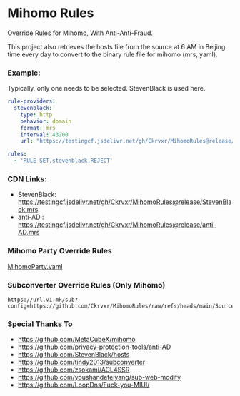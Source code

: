# Mihomo Rules

Override Rules for Mihomo, With Anti-Anti-Fraud.

This project also retrieves the hosts file from the source at 6 AM in Beijing time every day to convert to the binary rule file for mihomo (mrs, yaml).

### Example:

Typically, only one needs to be selected. StevenBlack is used here.

```yaml
rule-providers:
  stevenblack:
    type: http
    behavior: domain
    format: mrs
    interval: 43200
    url: "https://testingcf.jsdelivr.net/gh/Ckrvxr/MihomoRules@release/StevenBlack.mrs"
```

```yaml
rules:
  - 'RULE-SET,stevenblack,REJECT'
```

### CDN Links:

* StevenBlack:  https://testingcf.jsdelivr.net/gh/Ckrvxr/MihomoRules@release/StevenBlack.mrs
* anti-AD :  https://testingcf.jsdelivr.net/gh/Ckrvxr/MihomoRules@release/anti-AD.mrs

### Mihomo Party Override Rules

[MihomoParty.yaml](https://github.com/Ckrvxr/MihomoRules/blob/main/Source/Override/MihomoParty.yaml)

### Subconverter Override Rules (Only Mihomo)

```
https://url.v1.mk/sub?config=https://github.com/Ckrvxr/MihomoRules/raw/refs/heads/main/Source/Override/Subconverter.yaml&target=clash&udp=true&url=YOURURL
```

### Special Thanks To

- https://github.com/MetaCubeX/mihomo
- https://github.com/privacy-protection-tools/anti-AD
- https://github.com/StevenBlack/hosts
- https://github.com/tindy2013/subconverter
- https://github.com/zsokami/ACL4SSR
- https://github.com/youshandefeiyang/sub-web-modify
- https://github.com/LoopDns/Fuck-you-MIUI/

